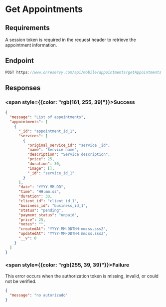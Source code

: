 # Get Appointments


## Requirements

A session token is required in the request header to retrieve the appointment information.


## Endpoint
```typescript
POST https://www.onreservy.com/api/mobile/appointments/getAppointments
```



## Responses

### <span style={{color: "rgb(161, 255, 39)"}}>Success</span>

```json
{
  "message": "List of appointments",
  "appointments": [
    {
      "_id": "appointment_id_1",
      "services": [
        {
          "original_service_id": "service _id",
          "name": "Service name",
          "description": "Service description",
          "price": 25,
          "duration": 30,
          "image": [],
          "_id": "service_id_1"
        }
      ],
      "date": "YYYY-MM-DD",
      "time": "HH:mm:ss",
      "duration": 30,
      "client_id": "client_id_1",
      "business_id": "business_id_1",
      "status": "pending",
      "payment_status": "unpaid",
      "price": 25,
      "notes": "",
      "createdAt": "YYYY-MM-DDTHH:mm:ss.sssZ",
      "updatedAt": "YYYY-MM-DDTHH:mm:ss.sssZ",
      "__v": 0
    }
  ]
}
```

### <span style={{color: "rgb(255, 39, 39)"}}>Failure</span>

This error occurs when the authorization token is missing, invalid, or could not be verified.

```json
{
  "message": "no autorizado"
}
```


